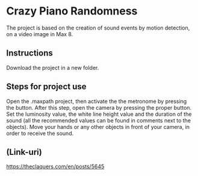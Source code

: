 # Crazy Piano Randomness
The project is based on the creation of sound events by motion detection, on a video image in Max 8.

## Instructions
Download the project in a new folder.

## Steps for project use
Open the .maxpath project, then activate the the metronome by pressing the button. 
After this step, open the camera by pressing the proper button.
Set the luminosity value, the white line height value and the duration of the sound (all the recommended values can be found in comments next to the objects).
Move your hands or any other objects in front of your camera, in order to receive the sound.

## (Link-uri)
https://theclaquers.com/en/posts/5645
